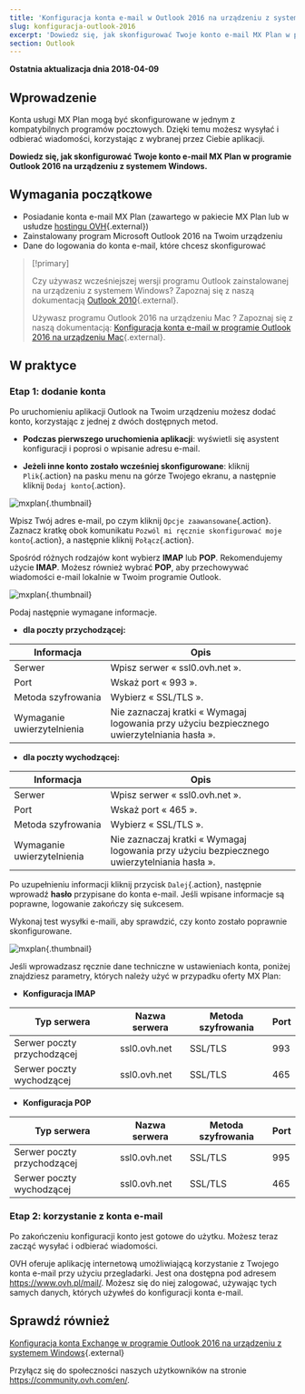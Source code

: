 ```yaml
---
title: 'Konfiguracja konta e-mail w Outlook 2016 na urządzeniu z systemem Windows'
slug: konfiguracja-outlook-2016
excerpt: 'Dowiedz się, jak skonfigurować Twoje konto e-mail MX Plan w programie Outlook 2016 na urządzeniu z systemem Windows'
section: Outlook
---
```


**Ostatnia aktualizacja dnia 2018-04-09**

## Wprowadzenie

Konta usługi MX Plan mogą być skonfigurowane w jednym z kompatybilnych programów pocztowych. Dzięki temu możesz wysyłać i odbierać wiadomości, korzystając z wybranej przez Ciebie aplikacji.

**Dowiedz się, jak skonfigurować Twoje konto e-mail MX Plan w programie Outlook 2016 na urządzeniu z systemem Windows.**

## Wymagania początkowe

- Posiadanie konta e-mail MX Plan (zawartego w pakiecie MX Plan lub w usłudze [hostingu OVH](https://www.ovh.pl/hosting/){.external})
- Zainstalowany program Microsoft Outlook 2016 na Twoim urządzeniu
- Dane do logowania do konta e-mail, które chcesz skonfigurować

> [!primary]
>
> Czy używasz wcześniejszej wersji programu Outlook zainstalowanej na urządzeniu z systemem Windows? Zapoznaj się z naszą dokumentacją [Outlook 2010](https://docs.ovh.com/pl/emails/konfiguracja_konta_e-mail_w_programie_outlook_2010/){.external}.
>
> Używasz programu Outlook 2016 na urządzeniu Mac ? Zapoznaj się z naszą dokumentacją: [Konfiguracja konta e-mail w programie Outlook 2016 na urządzeniu Mac](https://docs.ovh.com/pl/emails/konfiguracja-outlook-2016-mac/){.external}.
>

## W praktyce

### Etap 1: dodanie konta

Po uruchomieniu aplikacji Outlook na Twoim urządzeniu możesz dodać konto, korzystając z jednej z dwóch dostępnych metod.

- **Podczas pierwszego uruchomienia aplikacji**: wyświetli się asystent konfiguracji i poprosi o wpisanie adresu e-mail.

- **Jeżeli inne konto zostało wcześniej skonfigurowane**: kliknij `Plik`{.action} na pasku menu na górze Twojego ekranu, a następnie kliknij `Dodaj konto`{.action}.

![mxplan](images/configuration-outlook-2016-windows-step1.png){.thumbnail}

Wpisz Twój adres e-mail, po czym kliknij `Opcje zaawansowane`{.action}. Zaznacz kratkę obok komunikatu `Pozwól mi ręcznie skonfigurować moje konto`{.action}, a następnie kliknij `Połącz`{.action}.

Spośród różnych rodzajów kont wybierz **IMAP** lub **POP**. Rekomendujemy użycie **IMAP**. Możesz również wybrać **POP**, aby przechowywać wiadomości e-mail lokalnie w Twoim programie Outlook.

![mxplan](images/configuration-outlook-2016-windows-step2.png){.thumbnail}

Podaj następnie wymagane informacje.

- **dla poczty przychodzącej:**

|Informacja|Opis|
|---|---|
|Serwer|Wpisz serwer « ssl0.ovh.net ».|
|Port|Wskaż port « 993 ».|
|Metoda szyfrowania|Wybierz « SSL/TLS ».|
|Wymaganie uwierzytelnienia|Nie zaznaczaj kratki « Wymagaj logowania przy użyciu bezpiecznego uwierzytelniania hasła ».|

- **dla poczty wychodzącej:**

|Informacja|Opis|
|---|---|
|Serwer|Wpisz serwer « ssl0.ovh.net ».|
|Port|Wskaż port « 465 ».|
|Metoda szyfrowania|Wybierz « SSL/TLS ».|
|Wymaganie uwierzytelnienia|Nie zaznaczaj kratki « Wymagaj logowania przy użyciu bezpiecznego uwierzytelniania hasła ».|

Po uzupełnieniu informacji kliknij przycisk `Dalej`{.action}, następnie wprowadź **hasło** przypisane do konta e-mail. Jeśli wpisane informacje są poprawne, logowanie zakończy się sukcesem.

Wykonaj test wysyłki e-maili, aby sprawdzić, czy konto zostało poprawnie skonfigurowane.

![mxplan](images/configuration-outlook-2016-windows-step3.png){.thumbnail}

Jeśli wprowadzasz ręcznie dane techniczne w ustawieniach konta, poniżej znajdziesz parametry, których należy użyć w przypadku oferty MX Plan:

- **Konfiguracja IMAP**

|Typ serwera|Nazwa serwera|Metoda szyfrowania|Port|
|---|---|---|---|
|Serwer poczty przychodzącej|ssl0.ovh.net|SSL/TLS|993|
|Serwer poczty wychodzącej|ssl0.ovh.net|SSL/TLS|465|

- **Konfiguracja POP**

|Typ serwera|Nazwa serwera|Metoda szyfrowania|Port|
|---|---|---|---|
|Serwer poczty przychodzącej|ssl0.ovh.net|SSL/TLS|995|
|Serwer poczty wychodzącej|ssl0.ovh.net|SSL/TLS|465|

### Etap 2: korzystanie z konta e-mail

Po zakończeniu konfiguracji konto jest gotowe do użytku. Możesz teraz zacząć wysyłać i odbierać wiadomości.

OVH oferuje aplikację internetową umożliwiającą korzystanie z Twojego konta e-mail przy użyciu przegladarki. Jest ona dostępna pod adresem <https://www.ovh.pl/mail/>. Możesz się do niej zalogować, używając tych samych danych, których używłeś do konfiguracji konta e-mail.

## Sprawdź również

[Konfiguracja konta Exchange w programie Outlook 2016 na urządzeniu z systemem Windows](https://docs.ovh.com/pl/microsoft-collaborative-solutions/konfiguracja-outlook-2016/){.external}

Przyłącz się do społeczności naszych użytkowników na stronie <https://community.ovh.com/en/>.
